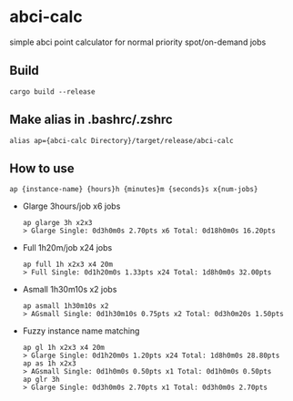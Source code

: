 # abci-calc
simple abci point calculator for normal priority spot/on-demand jobs


## Build
```
cargo build --release
```

## Make alias in .bashrc/.zshrc
```
alias ap={abci-calc Directory}/target/release/abci-calc
```

## How to use
```
ap {instance-name} {hours}h {minutes}m {seconds}s x{num-jobs}
```

- Glarge 3hours/job x6 jobs
    ```
    ap glarge 3h x2x3
    > Glarge Single: 0d3h0m0s 2.70pts x6 Total: 0d18h0m0s 16.20pts
    ```

- Full 1h20m/job x24 jobs
    ```
    ap full 1h x2x3 x4 20m
    > Full Single: 0d1h20m0s 1.33pts x24 Total: 1d8h0m0s 32.00pts
    ```

- Asmall 1h30m10s x2 jobs
    ```
    ap asmall 1h30m10s x2
    > AGsmall Single: 0d1h30m10s 0.75pts x2 Total: 0d3h0m20s 1.50pts
    ```

- Fuzzy instance name matching
    ```
    ap gl 1h x2x3 x4 20m
    > Glarge Single: 0d1h20m0s 1.20pts x24 Total: 1d8h0m0s 28.80pts
    ap as 1h x2x3
    > AGsmall Single: 0d1h0m0s 0.50pts x1 Total: 0d1h0m0s 0.50pts
    ap glr 3h
    > Glarge Single: 0d3h0m0s 2.70pts x1 Total: 0d3h0m0s 2.70pts
    ```